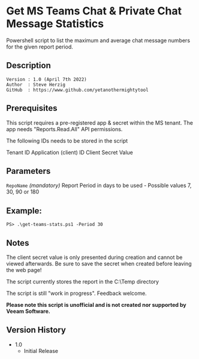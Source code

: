 # Get MS Teams Chat & Private Chat Message Statistics
Powershell script to list the maximum and average chat message numbers for the given report period.

## Description
~~~~
Version : 1.0 (April 7th 2022)
Author  : Steve Herzig
GitHub  : https://www.github.com/yetanothermightytool
~~~~

## Prerequisites
This script requires a pre-registered app & secret within the MS tenant. The app needs "Reports.Read.All" API permissions.

The following IDs needs to be stored in the script

Tenant ID
Application (client) ID
Client Secret Value

## Parameters
  
  `RepoName`
_(mandatory)_ Report Period in days to be used - Possible values 7, 30, 90 or 180

  
## Example: 
`PS> .\get-teams-stats.ps1 -Period 30`
  
## Notes
The client secret value is only presented during creation and cannot be viewed afterwards. Be sure to save the secret when created before leaving the web page!

The script currently stores the report in the C:\Temp directory

The script is still "work in progress". Feedback welcome.

**Please note this script is unofficial and is not created nor supported by Veeam Software.**

## Version History

* 1.0
    * Initial Release
